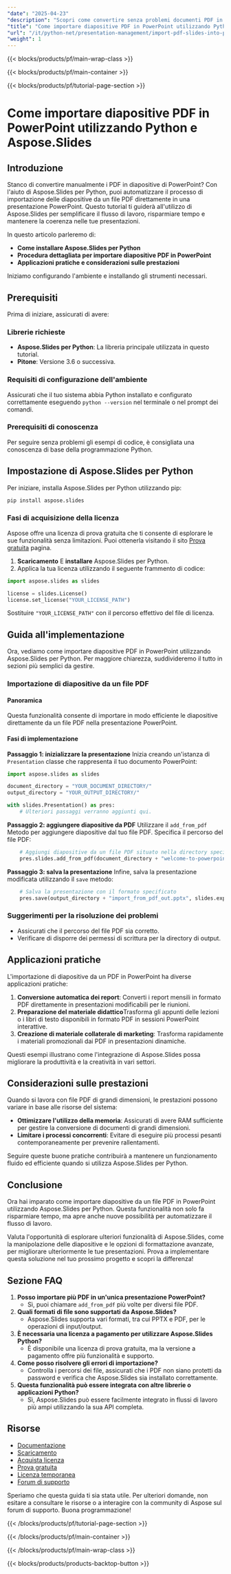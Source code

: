 ```yaml
---
"date": "2025-04-23"
"description": "Scopri come convertire senza problemi documenti PDF in presentazioni PowerPoint utilizzando Python e Aspose.Slides. Segui questa guida passo passo per una conversione efficiente delle diapositive."
"title": "Come importare diapositive PDF in PowerPoint utilizzando Python e Aspose.Slides"
"url": "/it/python-net/presentation-management/import-pdf-slides-into-powerpoint-python-asposeslides/"
"weight": 1
---
```


{{< blocks/products/pf/main-wrap-class >}}

{{< blocks/products/pf/main-container >}}

{{< blocks/products/pf/tutorial-page-section >}}
# Come importare diapositive PDF in PowerPoint utilizzando Python e Aspose.Slides

## Introduzione

Stanco di convertire manualmente i PDF in diapositive di PowerPoint? Con l'aiuto di Aspose.Slides per Python, puoi automatizzare il processo di importazione delle diapositive da un file PDF direttamente in una presentazione PowerPoint. Questo tutorial ti guiderà all'utilizzo di Aspose.Slides per semplificare il flusso di lavoro, risparmiare tempo e mantenere la coerenza nelle tue presentazioni.

In questo articolo parleremo di:
- **Come installare Aspose.Slides per Python**
- **Procedura dettagliata per importare diapositive PDF in PowerPoint**
- **Applicazioni pratiche e considerazioni sulle prestazioni**

Iniziamo configurando l'ambiente e installando gli strumenti necessari.

## Prerequisiti

Prima di iniziare, assicurati di avere:

### Librerie richieste
- **Aspose.Slides per Python**: La libreria principale utilizzata in questo tutorial.
- **Pitone**: Versione 3.6 o successiva.

### Requisiti di configurazione dell'ambiente
Assicurati che il tuo sistema abbia Python installato e configurato correttamente eseguendo `python --version` nel terminale o nel prompt dei comandi.

### Prerequisiti di conoscenza
Per seguire senza problemi gli esempi di codice, è consigliata una conoscenza di base della programmazione Python.

## Impostazione di Aspose.Slides per Python

Per iniziare, installa Aspose.Slides per Python utilizzando pip:

```bash
pip install aspose.slides
```

### Fasi di acquisizione della licenza
Aspose offre una licenza di prova gratuita che ti consente di esplorare le sue funzionalità senza limitazioni. Puoi ottenerla visitando il sito [Prova gratuita](https://releases.aspose.com/slides/python-net/) pagina.

1. **Scaricamento** E **installare** Aspose.Slides per Python.
2. Applica la tua licenza utilizzando il seguente frammento di codice:

```python
import aspose.slides as slides

license = slides.License()
license.set_license("YOUR_LICENSE_PATH")
```

Sostituire `"YOUR_LICENSE_PATH"` con il percorso effettivo del file di licenza.

## Guida all'implementazione

Ora, vediamo come importare diapositive PDF in PowerPoint utilizzando Aspose.Slides per Python. Per maggiore chiarezza, suddivideremo il tutto in sezioni più semplici da gestire.

### Importazione di diapositive da un file PDF

#### Panoramica
Questa funzionalità consente di importare in modo efficiente le diapositive direttamente da un file PDF nella presentazione PowerPoint.

#### Fasi di implementazione

**Passaggio 1: inizializzare la presentazione**
Inizia creando un'istanza di `Presentation` classe che rappresenta il tuo documento PowerPoint:

```python
import aspose.slides as slides

document_directory = "YOUR_DOCUMENT_DIRECTORY/"
output_directory = "YOUR_OUTPUT_DIRECTORY/"

with slides.Presentation() as pres:
    # Ulteriori passaggi verranno aggiunti qui.
```

**Passaggio 2: aggiungere diapositive da PDF**
Utilizzare il `add_from_pdf` Metodo per aggiungere diapositive dal tuo file PDF. Specifica il percorso del file PDF:

```python
    # Aggiungi diapositive da un file PDF situato nella directory specificata
    pres.slides.add_from_pdf(document_directory + "welcome-to-powerpoint.pdf")
```

**Passaggio 3: salva la presentazione**
Infine, salva la presentazione modificata utilizzando il `save` metodo:

```python
    # Salva la presentazione con il formato specificato
    pres.save(output_directory + "import_from_pdf_out.pptx", slides.export.SaveFormat.PPTX)
```

### Suggerimenti per la risoluzione dei problemi
- Assicurati che il percorso del file PDF sia corretto.
- Verificare di disporre dei permessi di scrittura per la directory di output.

## Applicazioni pratiche

L'importazione di diapositive da un PDF in PowerPoint ha diverse applicazioni pratiche:
1. **Conversione automatica dei report**: Converti i report mensili in formato PDF direttamente in presentazioni modificabili per le riunioni.
2. **Preparazione del materiale didattico**Trasforma gli appunti delle lezioni o i libri di testo disponibili in formato PDF in sessioni PowerPoint interattive.
3. **Creazione di materiale collaterale di marketing**: Trasforma rapidamente i materiali promozionali dai PDF in presentazioni dinamiche.

Questi esempi illustrano come l'integrazione di Aspose.Slides possa migliorare la produttività e la creatività in vari settori.

## Considerazioni sulle prestazioni

Quando si lavora con file PDF di grandi dimensioni, le prestazioni possono variare in base alle risorse del sistema:
- **Ottimizzare l'utilizzo della memoria**: Assicurati di avere RAM sufficiente per gestire la conversione di documenti di grandi dimensioni.
- **Limitare i processi concorrenti**: Evitare di eseguire più processi pesanti contemporaneamente per prevenire rallentamenti.

Seguire queste buone pratiche contribuirà a mantenere un funzionamento fluido ed efficiente quando si utilizza Aspose.Slides per Python.

## Conclusione

Ora hai imparato come importare diapositive da un file PDF in PowerPoint utilizzando Aspose.Slides per Python. Questa funzionalità non solo fa risparmiare tempo, ma apre anche nuove possibilità per automatizzare il flusso di lavoro.

Valuta l'opportunità di esplorare ulteriori funzionalità di Aspose.Slides, come la manipolazione delle diapositive e le opzioni di formattazione avanzate, per migliorare ulteriormente le tue presentazioni. Prova a implementare questa soluzione nel tuo prossimo progetto e scopri la differenza!

## Sezione FAQ

1. **Posso importare più PDF in un'unica presentazione PowerPoint?**
   - Sì, puoi chiamare `add_from_pdf` più volte per diversi file PDF.
2. **Quali formati di file sono supportati da Aspose.Slides?**
   - Aspose.Slides supporta vari formati, tra cui PPTX e PDF, per le operazioni di input/output.
3. **È necessaria una licenza a pagamento per utilizzare Aspose.Slides Python?**
   - È disponibile una licenza di prova gratuita, ma la versione a pagamento offre più funzionalità e supporto.
4. **Come posso risolvere gli errori di importazione?**
   - Controlla i percorsi dei file, assicurati che i PDF non siano protetti da password e verifica che Aspose.Slides sia installato correttamente.
5. **Questa funzionalità può essere integrata con altre librerie o applicazioni Python?**
   - Sì, Aspose.Slides può essere facilmente integrato in flussi di lavoro più ampi utilizzando la sua API completa.

## Risorse

- [Documentazione](https://reference.aspose.com/slides/python-net/)
- [Scaricamento](https://releases.aspose.com/slides/python-net/)
- [Acquista licenza](https://purchase.aspose.com/buy)
- [Prova gratuita](https://releases.aspose.com/slides/python-net/)
- [Licenza temporanea](https://purchase.aspose.com/temporary-license/)
- [Forum di supporto](https://forum.aspose.com/c/slides/11)

Speriamo che questa guida ti sia stata utile. Per ulteriori domande, non esitare a consultare le risorse o a interagire con la community di Aspose sul forum di supporto. Buona programmazione!

{{< /blocks/products/pf/tutorial-page-section >}}

{{< /blocks/products/pf/main-container >}}

{{< /blocks/products/pf/main-wrap-class >}}

{{< blocks/products/products-backtop-button >}}